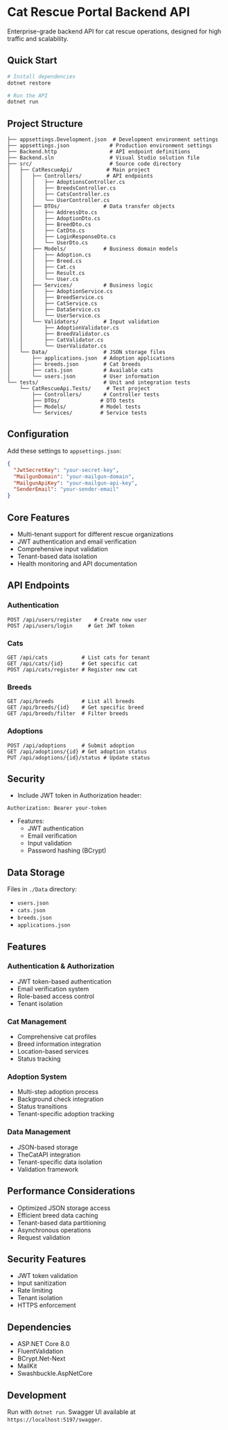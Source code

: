 #  Cat Rescue Portal Backend API

Enterprise-grade backend API for cat rescue operations, designed for high traffic and scalability.

##  Quick Start

```bash
# Install dependencies
dotnet restore

# Run the API
dotnet run
```
## Project Structure

```plaintext
├── appsettings.Development.json  # Development environment settings
├── appsettings.json             # Production environment settings
├── Backend.http                 # API endpoint definitions
├── Backend.sln                  # Visual Studio solution file
├── src/                         # Source code directory
│   ├── CatRescueApi/           # Main project
│   │   ├── Controllers/        # API endpoints
│   │   │   ├── AdoptionsController.cs
│   │   │   ├── BreedsController.cs
│   │   │   ├── CatsController.cs
│   │   │   └── UserController.cs
│   │   ├── DTOs/              # Data transfer objects
│   │   │   ├── AddressDto.cs
│   │   │   ├── AdoptionDto.cs
│   │   │   ├── BreedDto.cs
│   │   │   ├── CatDto.cs
│   │   │   ├── LoginResponseDto.cs
│   │   │   └── UserDto.cs
│   │   ├── Models/            # Business domain models
│   │   │   ├── Adoption.cs
│   │   │   ├── Breed.cs
│   │   │   ├── Cat.cs
│   │   │   ├── Result.cs
│   │   │   └── User.cs
│   │   ├── Services/          # Business logic
│   │   │   ├── AdoptionService.cs
│   │   │   ├── BreedService.cs
│   │   │   ├── CatService.cs
│   │   │   ├── DataService.cs
│   │   │   └── UserService.cs
│   │   └── Validators/        # Input validation
│   │       ├── AdoptionValidator.cs
│   │       ├── BreedValidator.cs
│   │       ├── CatValidator.cs
│   │       └── UserValidator.cs
│   └── Data/                  # JSON storage files
│       ├── applications.json  # Adoption applications
│       ├── breeds.json        # Cat breeds
│       ├── cats.json          # Available cats
│       └── users.json         # User information
└── tests/                     # Unit and integration tests
    └── CatRescueApi.Tests/     # Test project
        ├── Controllers/       # Controller tests
        ├── DTOs/             # DTO tests
        ├── Models/           # Model tests
        └── Services/         # Service tests
```
##  Configuration

Add these settings to `appsettings.json`:

```json
{
  "JwtSecretKey": "your-secret-key",
  "MailgunDomain": "your-mailgun-domain",
  "MailgunApiKey": "your-mailgun-api-key",
  "SenderEmail": "your-sender-email"
}
```

##  Core Features

- Multi-tenant support for different rescue organizations
- JWT authentication and email verification
- Comprehensive input validation
- Tenant-based data isolation
- Health monitoring and API documentation

##  API Endpoints

### Authentication

```http
POST /api/users/register    # Create new user
POST /api/users/login     # Get JWT token
```

### Cats

```http
GET /api/cats           # List cats for tenant
GET /api/cats/{id}      # Get specific cat
POST /api/cats/register # Register new cat
```

### Breeds

```http
GET /api/breeds         # List all breeds
GET /api/breeds/{id}    # Get specific breed
GET /api/breeds/filter  # Filter breeds
```

### Adoptions

```http
POST /api/adoptions     # Submit adoption
GET /api/adoptions/{id} # Get adoption status
PUT /api/adoptions/{id}/status # Update status
```

##  Security

- Include JWT token in Authorization header:
```http
Authorization: Bearer your-token
```


- Features:
  - JWT authentication
  - Email verification
  - Input validation
  - Password hashing (BCrypt)



##  Data Storage

Files in `./Data` directory:

- `users.json`
- `cats.json`
- `breeds.json`
- `applications.json`

##  Features

### Authentication & Authorization

- JWT token-based authentication
- Email verification system
- Role-based access control
- Tenant isolation

### Cat Management

- Comprehensive cat profiles
- Breed information integration
- Location-based services
- Status tracking

### Adoption System

- Multi-step adoption process
- Background check integration
- Status transitions
- Tenant-specific adoption tracking

### Data Management

- JSON-based storage
- TheCatAPI integration
- Tenant-specific data isolation
- Validation framework

##  Performance Considerations

- Optimized JSON storage access
- Efficient breed data caching
- Tenant-based data partitioning
- Asynchronous operations
- Request validation

##  Security Features

- JWT token validation
- Input sanitization
- Rate limiting
- Tenant isolation
- HTTPS enforcement

##  Dependencies

- ASP.NET Core 8.0
- FluentValidation
- BCrypt.Net-Next
- MailKit
- Swashbuckle.AspNetCore

##  Development

Run with `dotnet run`. Swagger UI available at `https://localhost:5197/swagger`.